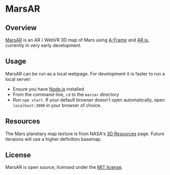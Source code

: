 # MarsAR

## Overview
[MarsAR](http://codemacabre.com/prj/marsar/) is an AR / WebVR 3D map of Mars using [A-Frame](https://a-frame.io/) and [AR.js](https://github.com/jeromeetienne/AR.js), currently in very early development.

## Usage
MarsAR can be run as a local webpage. For development it is faster to run a local server:
+ Ensure you have [Node.js](https://nodejs.org/) installed
+ From the command-line, `cd` to the `marsar` directory
+ Run `npm start`. If your default browser doesn't open automatically, open `localhost:3000` in your browser of choice.

## Resources
The Mars planetary map texture is from NASA's [3D Resources](https://nasa3d.arc.nasa.gov/detail/mar0kuu2) page. Future iteraions will use a higher definition basemap.

## License
MarsAR is open source, licensed under the [MIT license](https://github.com/CodeMacabre/marsar/blob/master/LICENSE.md).
